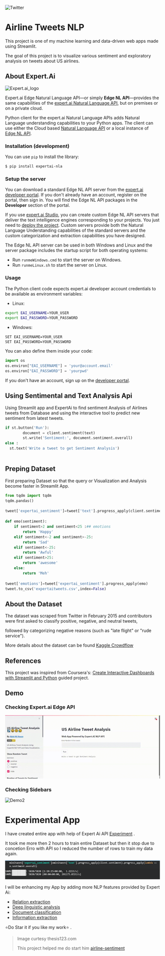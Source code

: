 





![Twitter](http://www.thesis123.com/wp-content/uploads/2019/01/Sentiment-Analysis-Twitter.png)

# Airline Tweets NLP
This project is one of my machine learning and data-driven web apps made using Streamlit. 

The goal of this project is to visualize various sentiment and exploratory analysis on tweets about US airlines.



## About Expert.Ai

![Expert.ai_logo](https://d2ueix13hy5h3i.cloudfront.net/wp-content/uploads/2020/10/Expert.ai_logo.jpg)

Expert.ai Edge Natural Language API—or simply **Edge NL API**—provides the same capabilities of the [expert.ai Natural Language API](https://docs.expert.ai/nlapi/latest/), but on premises or on a private cloud.

Python client for the expert.ai Natural Language APIs adds Natural Language understanding capabilities to your Python apps. The client can use either the Cloud based [Natural Language API](https://docs.expert.ai/nlapi/latest/) or a local instance of [Edge NL API](https://docs.expert.ai/edgenlapi/latest/).

### Installation (development)

You can use `pip` to install the library:

```bash
$ pip install expertai-nla
```

### Setup the server

You can download a standard Edge NL API server from the [expert.ai developer portal](https://developer.expert.ai/).
If you don't already have an account, register on the portal, then sign in.
You will find the Edge NL API packages in the **Developer** section of the portal.

If you use [expert.ai Studio](https://docs.expert.ai/studio/latest/ide/), you can create custom Edge NL API servers that deliver the text intelligence engines corresponding to your projects.
You just need to [deploy the project](https://docs.expert.ai/studio/latest/ide/how-to/deploy/).
Custom servers provide both the Natural Language Understanding capabilities of the standard servers and the custom categorization and extraction capabilities you have designed.

The Edge NL API server can be used in both Windows and Linux and the server package includes the startup script for both operating systems:

- Run `runmeWindows.cmd` to start the server on Windows.
- Run `runmeLinux.sh` to start the server on Linux.

### Usage

The Python client code expects expert.ai developer account credentials to be available as environment variables:

- Linux:

```bash
export EAI_USERNAME=YOUR_USER
export EAI_PASSWORD=YOUR_PASSWORD
```

- Windows:

```shell
SET EAI_USERNAME=YOUR_USER
SET EAI_PASSWORD=YOUR_PASSWORD
```

You can also define them inside your code:

```python
import os
os.environ["EAI_USERNAME"] = 'your@account.email'
os.environ["EAI_PASSWORD"] = 'yourpwd'
```

If you don't have an account, sign up on the [developer portal](https://developer.expert.ai/).

## Using Sentimental and Text Analysis Api

Using Streamlit app and ExpertAi to find sentiment Analysis of Airlines tweets from Database and using the interactive tool to predict new sentiment from latest tweets. 

```python
if st.button('Run'):
        document = client.sentiment(text)
        st.write('Sentiment:', document.sentiment.overall)     
else :
  st.text('Write a tweet to get Sentiment Analysis')
        
```
## Preping Dataset
First preparing Dataset so that the query or Visualization and Analysis become faster in Streamlit App.

```python
from tqdm import tqdm
tqdm.pandas()

tweet['expertai_sentiment']=tweet['text'].progress_apply(client.sentiment).progress_apply(lambda x: x.sentiment.overall)

def emo(sentiment):
    if sentiment>2 and sentiment<25 :## emotions
        return 'Happy'
    elif sentiment<-2 and sentiment>-25:
        return 'Sad'
    elif sentiment<-25:
        return 'Awful'
    elif sentiment>25:
        return 'awesome'
    else:
        return 'Meh'

tweet['emotions']=tweet['expertai_sentiment'].progress_apply(emo)
tweet.to_csv('expertaitweets.csv',index=False)
```

## About the Dataset

The dataset was scraped from Twitter in February 2015 and contributors were first asked to classify positive, negative, and neutral tweets, 

followed by categorizing negative reasons (such as "late flight" or "rude service"). 

More details about the dataset can be found  [Kaggle Crowdflow](https://www.kaggle.com/crowdflower/twitter-airline-sentiment)



## References

This project was inspired from Coursera's: [Create Interactive Dashboards with Streamlit and Python](https://www.coursera.org/projects/interactive-dashboards-streamlit-python) guided project.

## Demo

### Checking Expert.ai Edge API

![Demo1](Demo/Demo1.gif)

### Checking Sidebars

![Demo2](Demo/Demo2.gif)



# Experimental App

I have created entire app with help of Expert Ai API [Experiment](https://gitlab.com/kingabzpro/Airline-Tweets-NLP/blob/main/experiment.py) .

It took me more then 2 hours to train entire Dataset but then it stop due to concetion Erro with API so I reduced the number of rows to train my data again.

![image-20210215015624065](Demo/Demo3.png)

I will be enhancing my App by adding more NLP features provided by Expert Ai:

- [Relation extraction](https://docs.expert.ai/edgenlapi/latest/guide/relation-extraction/)
- [Deep linguistic analysis](https://docs.expert.ai/edgenlapi/latest/guide/linguistic-analysis/)
- [Document classification](https://docs.expert.ai/edgenlapi/latest/guide/classification/)
- [Information extraction](https://docs.expert.ai/edgenlapi/latest/guide/extraction/)

⭐Do Star it if you like my work⭐ .

> Image curtesy thesis123.com
>
> This project helped me do start him [airline-sentiment](https://github.com/richardcsuwandi/airline-sentiment)